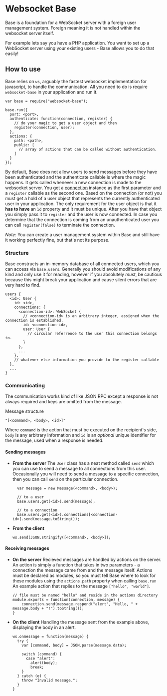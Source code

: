 # Websocket Base

Base is a foundation for a WebSocket server with a foreign user management system. Foreign meaning it is not handled within the websocket server itself.

For example lets say you have a PHP application. You want to set up a WebSocket server using your existing users - Base allows you to do that easily!

## How to use

Base relies on `ws`, arguably the fastest websocket implementation for javascript, to handle the communication. All you need to do is require `websocket-base` in your application and run it.

    var base = require("websocket-base");

    base.run({
      port: <port>,
      authenticate: function(connection, register) {
        // do your magic to get a user object and then
        register(connection, user);
      },
      actions: {
        path: <path>,
        public: [
          // array of actions that can be called without authentication.
        ]
      }
    });

By default, Base does not allow users to send messages before they have been authenticated and the authenticate callable is where the magic happens. It gets called whenever a new connection is made to the websocket server. You get a [connection](https://github.com/websockets/ws/blob/master/doc/ws.md#class-websocket) instance as the first parameter and a `register` callable as the second one. Based on the connection (or not) you must get a hold of a user object that represents the currently authenticated user in your application. The only requirement for the user object is that it **has to have** an `ìd` property and it must be unique. After you have that object you simply pass it to `register` and the user is now connected. In case you determine that the connection is coming from an unauthenticated user you can call `register(false)` to terminate the connection.

*Note*: You can create a user management system within Base and still have it working perfectly fine, but that's not its purpose.

### Structure

Base constructs an in-memory database of all connected users, which you can access via `base.users`. Generally you should avoid modifications of any kind and only use it for reading, however if you absolutely *must*, be cautious because this might break your application and cause silent errors that are very hard to find.

    users {
      <id>: User {
        id: <id>,
        connections: {
          <connection-id>: WebSocket {
            // <connection-id> is an arbitrary integer, assigned when the connection is established.
            id: <connection-id>,
            user: User {
              // circular referrence to the user this connection belongs to.
            }
          },
          ...
        },
        // whatever else information you provide to the register callable
      },
      ...
    }

### Communicating

The communication works kind of like JSON RPC except a response is not always required and keys are omitted from the message.

Message structure

    "[<command>, <body>, <id>]"

Where `command` is the action that must be executed on the recipient's side, `body` is any arbitrary information and `id` is an *optional* unique identifier for the message, used when a response is needed.

#### Sending messages

* **From the server**
The `User` class has a neat method called `send` which you can use to send a message to all connections from this user. Occasionally you will need to send a message to a specific connection, then you can call `send` on the particular connection.

        var message = new Message(<command>, <body>);

        // to a user
        base.users.get(<id>).send(message);

        // to a connection
        base.users.get(<id>).connections[<connection-id>].send(message.toString());

* **From the client**

      ws.send(JSON.stringify([<command>, <body>]);

#### Receiving messages

* **On the server**
Recieved messages are handled by actions on the server. An action is simply a function that takes in two parameters - a connection the message came from and the message itself. Actions must be declared as modules, so you must tell Base where to look for these modules using the `actions.path` property when calling `base.run`
An example action that replies to the message `["hello", "world"]`.

      // file must be named "hello" and reside in the actions directory
      module.exports = function(connection, message) {
          connection.send(message.respond("alert", "Hello, " + message.body + "!").toString());
      }

* **On the client**
Handling the message sent from the example above, displaying the body in an alert.

      ws.onmessage = function(message) {
        try {
          var [command, body] = JSON.parse(message.data);

          switch (command) {
            case "alert":
              alert(body);
              break;
          }
        } catch (e) {
          throw "Invalid message.";
        }
      }
